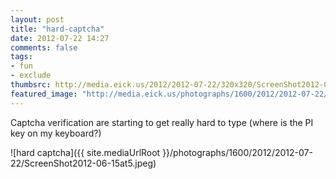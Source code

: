 ```yaml
---
layout: post
title: "hard-captcha"
date: 2012-07-22 14:27
comments: false
tags:
- fun
- exclude
thumbsrc: http://media.eick.us/2012/2012-07-22/320x320/ScreenShot2012-06-15at5.jpeg
featured_image: "http://media.eick.us/photographs/1600/2012/2012-07-22/ScreenShot2012-06-15at5.jpeg"
---
```

Captcha verification are starting to get really hard to type (where is the PI key on my keyboard?)

![hard captcha]({{ site.mediaUrlRoot }}/photographs/1600/2012/2012-07-22/ScreenShot2012-06-15at5.jpeg)

